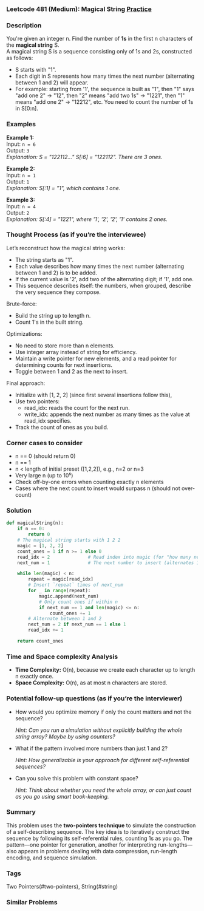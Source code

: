 ### Leetcode 481 (Medium): Magical String [Practice](https://leetcode.com/problems/magical-string)

### Description  
You're given an integer n. Find the number of **1s** in the first n characters of the **magical string** S.  
A magical string S is a sequence consisting only of 1s and 2s, constructed as follows:
- S starts with "1".
- Each digit in S represents how many times the next number (alternating between 1 and 2) will appear.
- For example: starting from '1', the sequence is built as "1", then "1" says "add one 2" → "12", then "2" means "add two 1s" → "1221", then "1" means "add one 2" → "12212", etc.
You need to count the number of 1s in S[0:n].

### Examples  

**Example 1:**  
Input: `n = 6`  
Output: `3`  
*Explanation: S = "122112..." S[:6] = "122112". There are 3 ones.*

**Example 2:**  
Input: `n = 1`  
Output: `1`  
*Explanation: S[:1] = "1", which contains 1 one.*

**Example 3:**  
Input: `n = 4`  
Output: `2`  
*Explanation: S[:4] = "1221", where '1', '2', '2', '1' contains 2 ones.*

### Thought Process (as if you’re the interviewee)  
Let’s reconstruct how the magical string works:
- The string starts as "1".  
- Each value describes how many times the next number (alternating between 1 and 2) is to be added.
- If the current value is '2', add two of the alternating digit; if '1', add one.  
- This sequence describes itself: the numbers, when grouped, describe the very sequence they compose.

Brute-force:  
- Build the string up to length n.
- Count 1's in the built string.

Optimizations:  
- No need to store more than n elements.
- Use integer array instead of string for efficiency.
- Maintain a write pointer for new elements, and a read pointer for determining counts for next insertions.
- Toggle between 1 and 2 as the next to insert.

Final approach:
- Initialize with [1, 2, 2] (since first several insertions follow this),
- Use two pointers:
    - read_idx: reads the count for the next run.
    - write_idx: appends the next number as many times as the value at read_idx specifies.
- Track the count of ones as you build.

### Corner cases to consider  
- n == 0 (should return 0)
- n == 1
- n < length of initial preset ([1,2,2]), e.g., n=2 or n=3
- Very large n (up to 10⁵)
- Check off-by-one errors when counting exactly n elements
- Cases where the next count to insert would surpass n (should not over-count)

### Solution

```python
def magicalString(n):
    if n == 0:
        return 0
    # The magical string starts with 1 2 2
    magic = [1, 2, 2]
    count_ones = 1 if n >= 1 else 0
    read_idx = 2              # Read index into magic (for "how many next?")
    next_num = 1              # The next number to insert (alternates 1<->2)

    while len(magic) < n:
        repeat = magic[read_idx]
        # Insert `repeat` times of next_num
        for _ in range(repeat):
            magic.append(next_num)
            # Only count ones if within n
            if next_num == 1 and len(magic) <= n:
                count_ones += 1
        # Alternate between 1 and 2
        next_num = 2 if next_num == 1 else 1
        read_idx += 1

    return count_ones
```

### Time and Space complexity Analysis  

- **Time Complexity:** O(n), because we create each character up to length n exactly once.
- **Space Complexity:** O(n), as at most n characters are stored.

### Potential follow-up questions (as if you’re the interviewer)  

- How would you optimize memory if only the count matters and not the sequence?
  
  *Hint: Can you run a simulation without explicitly building the whole string array? Maybe by using counters?*

- What if the pattern involved more numbers than just 1 and 2?  
  
  *Hint: How generalizable is your approach for different self-referential sequences?*

- Can you solve this problem with constant space?  
  
  *Hint: Think about whether you need the whole array, or can just count as you go using smart book-keeping.*

### Summary
This problem uses the **two-pointers technique** to simulate the construction of a self-describing sequence. The key idea is to iteratively construct the sequence by following its self-referential rules, counting 1s as you go. The pattern—one pointer for generation, another for interpreting run-lengths—also appears in problems dealing with data compression, run-length encoding, and sequence simulation.

### Tags
Two Pointers(#two-pointers), String(#string)

### Similar Problems
